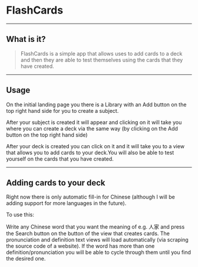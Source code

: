 # FlashCards

----
## What is it?


> FlashCards is a simple app that allows uses to add cards to a deck and then they are able to test themselves using the cards that they have created.

----
## Usage
On the initial landing page you there is a Library with an Add button on the top right hand side for you to create a subject.

After your subject is created it will appear and clicking on it will take you where you can create a deck via the same way (by clicking on the Add button on the top right hand side)

After your deck is created you can click on it and it will take you to a view that allows you to add cards to your deck.You will also be able to test yourself on the cards that you have created.


----
## Adding cards to your deck
Right now there is only automatic fill-in for Chinese (although I will be adding support for more languages in the future).

To use this: 

Write any Chinese word that you want the meaning of e.g. 人家 and press the Search button on the button of the view that creates cards. The pronunciation and definition text views will load automatically (via scraping the source code of a website). If the word has more than one definition/pronunciation you will be able to cycle through them until you find the desired one. 
